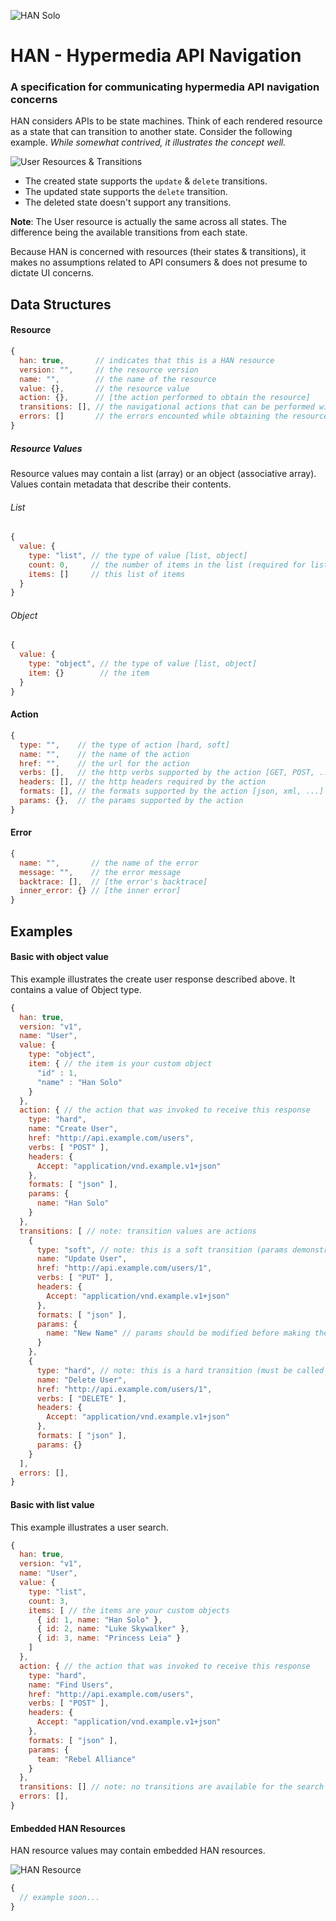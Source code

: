 ![HAN Solo](https://raw2.github.com/hopsoft/han/master/han.gif)

# HAN - Hypermedia API Navigation

### A specification for communicating hypermedia API navigation concerns

HAN considers APIs to be state machines.
Think of each rendered resource as a state that can transition to another state.
Consider the following example.
*While somewhat contrived, it illustrates the concept well.*

![User Resources & Transitions](https://raw2.github.com/hopsoft/han/master/user-example.png)

* The created state supports the `update` & `delete` transitions.
* The updated state supports the `delete` transition.
* The deleted state doesn't support any transitions.

**Note**: The User resource is actually the same across all states.
The difference being the available transitions from each state.

Because HAN is concerned with resources (their states & transitions),
it makes no assumptions related to API consumers & does not presume to dictate UI concerns.

## Data Structures

#### Resource

```javascript
{
  han: true,       // indicates that this is a HAN resource
  version: "",     // the resource version
  name: "",        // the name of the resource
  value: {},       // the resource value
  action: {},      // [the action performed to obtain the resource]
  transitions: [], // the navigational actions that can be performed with the resource
  errors: []       // the errors encounted while obtaining the resource
}
```

##### Resource Values

Resource values may contain a list (array) or an object (associative array).
Values contain metadata that describe their contents.

###### List

```javascript
{
  value: {
    type: "list", // the type of value [list, object]
    count: 0,     // the number of items in the list (required for list types)
    items: []     // this list of items
  }
}
```

###### Object

```javascript
{
  value: {
    type: "object", // the type of value [list, object]
    item: {}        // the item
  }
}
```

#### Action

```javascript
{
  type: "",    // the type of action [hard, soft]
  name: "",    // the name of the action
  href: "",    // the url for the action
  verbs: [],   // the http verbs supported by the action [GET, POST, ...]
  headers: [], // the http headers required by the action
  formats: [], // the formats supported by the action [json, xml, ...]
  params: {},  // the params supported by the action
}
```

#### Error

```javascript
{
  name: "",       // the name of the error
  message: "",    // the error message
  backtrace: [],  // [the error's backtrace]
  inner_error: {} // [the inner error]
}
```

## Examples

#### Basic with object value

This example illustrates the create user response described above. It contains a value of Object type.

```javascript
{
  han: true,
  version: "v1",
  name: "User",
  value: {
    type: "object",
    item: { // the item is your custom object
      "id" : 1,
      "name" : "Han Solo"
    }
  },
  action: { // the action that was invoked to receive this response
    type: "hard",
    name: "Create User",
    href: "http://api.example.com/users",
    verbs: [ "POST" ],
    headers: {
      Accept: "application/vnd.example.v1+json"
    },
    formats: [ "json" ],
    params: {
      name: "Han Solo"
    }
  },
  transitions: [ // note: transition values are actions
    {
      type: "soft", // note: this is a soft transition (params demonstrate possiblities)
      name: "Update User",
      href: "http://api.example.com/users/1",
      verbs: [ "PUT" ],
      headers: {
        Accept: "application/vnd.example.v1+json"
      },
      formats: [ "json" ],
      params: {
        name: "New Name" // params should be modified before making the transition
      }
    },
    {
      type: "hard", // note: this is a hard transition (must be called exactly as presented)
      name: "Delete User",
      href: "http://api.example.com/users/1",
      verbs: [ "DELETE" ],
      headers: {
        Accept: "application/vnd.example.v1+json"
      },
      formats: [ "json" ],
      params: {}
    }
  ],
  errors: [],
}
```

#### Basic with list value

This example illustrates a user search.

```javascript
{
  han: true,
  version: "v1",
  name: "User",
  value: {
    type: "list",
    count: 3,
    items: [ // the items are your custom objects
      { id: 1, name: "Han Solo" },
      { id: 2, name: "Luke Skywalker" },
      { id: 3, name: "Princess Leia" }
    ]
  },
  action: { // the action that was invoked to receive this response
    type: "hard",
    name: "Find Users",
    href: "http://api.example.com/users",
    verbs: [ "POST" ],
    headers: {
      Accept: "application/vnd.example.v1+json"
    },
    formats: [ "json" ],
    params: {
      team: "Rebel Alliance"
    }
  },
  transitions: [] // note: no transitions are available for the search result itself
  errors: [],
}
```

#### Embedded HAN Resources

HAN resource values may contain embedded HAN resources.

![HAN Resource](https://raw2.github.com/hopsoft/han/master/resource.png)

```javascript
{
  // example soon...
}
```
